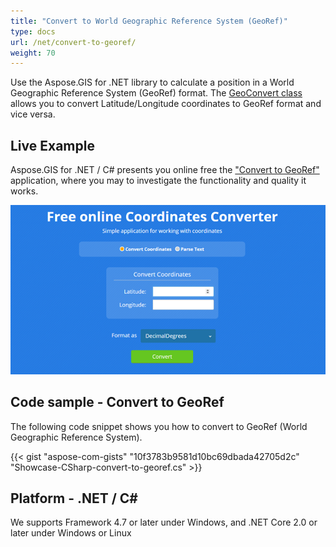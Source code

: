 ```yaml
---
title: "Convert to World Geographic Reference System (GeoRef)"
type: docs
url: /net/convert-to-georef/
weight: 70
---
```


Use the Aspose.GIS for .NET library to calculate a position in a World Geographic Reference System (GeoRef) format. The [GeoConvert class](https://apireference.aspose.com/gis/net/aspose.gis/geoconvert) allows you to convert Latitude/Longitude coordinates to GeoRef format and vice versa.

## **Live Example**

Aspose.GIS for .NET / C# presents you online free the ["Convert to GeoRef"](https://products.aspose.app/gis/coordinates/convert-to-georef) application, where you may to investigate the functionality and quality it works.

![GeoRef to {Extension2} Converter App](coordinates.png)

## **Code sample - Convert to GeoRef**

The following code snippet shows you how to convert to GeoRef (World Geographic Reference System).

{{< gist "aspose-com-gists" "10f3783b9581d10bc69dbada42705d2c" "Showcase-CSharp-convert-to-georef.cs" >}}

## **Platform - .NET / C#**

We supports Framework 4.7 or later under Windows, and .NET Core 2.0 or later under Windows or Linux
